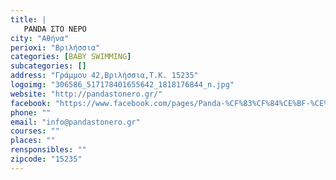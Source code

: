 ```yaml
---
title: |
   PANDA ΣΤΟ ΝΕΡΟ
city: "Αθήνα"
perioxi: "Βριλήσσια"
categories: [BABY SWIMMING]
subcategories: []
address: "Γράμμου 42,Βριλήσσια,Τ.Κ. 15235"
logoimg: "306586_517178401655642_1818176844_n.jpg"
website: "http://pandastonero.gr/"
facebook: "https://www.facebook.com/pages/Panda-%CF%83%CF%84%CE%BF-%CE%BD%CE%B5%CF%81%CF%8C/517172738322875"
phone: ""
email: "info@pandastonero.gr"
courses: ""
places: ""
rensponsibles: ""
zipcode: "15235"
---
```




